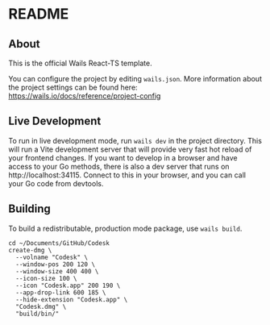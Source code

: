 # README

## About

This is the official Wails React-TS template.

You can configure the project by editing `wails.json`. More information about the project settings can be found
here: https://wails.io/docs/reference/project-config

## Live Development

To run in live development mode, run `wails dev` in the project directory. This will run a Vite development
server that will provide very fast hot reload of your frontend changes. If you want to develop in a browser
and have access to your Go methods, there is also a dev server that runs on http://localhost:34115. Connect
to this in your browser, and you can call your Go code from devtools.

## Building

To build a redistributable, production mode package, use `wails build`.

```
cd ~/Documents/GitHub/Codesk
create-dmg \
  --volname "Codesk" \
  --window-pos 200 120 \
  --window-size 400 400 \
  --icon-size 100 \
  --icon "Codesk.app" 200 190 \
  --app-drop-link 600 185 \
  --hide-extension "Codesk.app" \
  "Codesk.dmg" \
  "build/bin/"
```